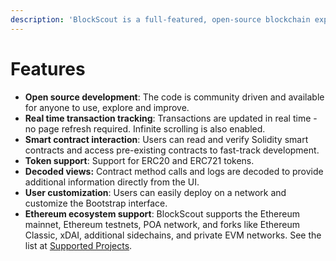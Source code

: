 ```yaml
---
description: 'BlockScout is a full-featured, open-source blockchain explorer'
---
```


# Features

* **Open source development**: The code is community driven and available for anyone to use, explore and improve.
* **Real time transaction tracking**: Transactions are updated in real time - no page refresh required. Infinite scrolling is also enabled.
* **Smart contract interaction**: Users can read and verify Solidity smart contracts and access pre-existing contracts to fast-track development. 
* **Token support**: Support for ERC20 and ERC721 tokens.
* **Decoded views:** Contract method calls and logs are decoded to provide additional information directly from the UI.
* **User customization**: Users can easily deploy on a network and customize the Bootstrap interface.
* **Ethereum ecosystem support**: BlockScout supports the Ethereum mainnet, Ethereum testnets, POA network, and forks like Ethereum Classic, xDAI, additional sidechains, and private EVM networks. See the list at [Supported Projects](supported-projects.md).



